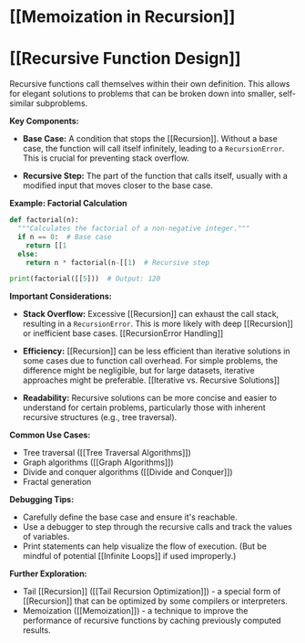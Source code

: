 # [[Memoization in Recursion]]
# [[Recursive Function Design]] 
Recursive functions call themselves within their own definition.  This allows for elegant solutions to problems that can be broken down into smaller, self-similar subproblems.

**Key Components:**

* **Base Case:**  A condition that stops the [[Recursion]].  Without a base case, the function will call itself infinitely, leading to a `RecursionError`.  This is crucial for preventing stack overflow.

* **Recursive Step:** The part of the function that calls itself, usually with a modified input that moves closer to the base case.

**Example: Factorial Calculation**

```python
def factorial(n):
  """Calculates the factorial of a non-negative integer."""
  if n == 0:  # Base case
    return [[1
  else:
    return n * factorial(n-[[1)  # Recursive step

print(factorial([[5]))  # Output: 120
```

**Important Considerations:**

* **Stack Overflow:**  Excessive [[Recursion]] can exhaust the call stack, resulting in a `RecursionError`.  This is more likely with deep [[Recursion]] or inefficient base cases. [[RecursionError Handling]]

* **Efficiency:** [[Recursion]] can be less efficient than iterative solutions in some cases due to function call overhead.  For simple problems, the difference might be negligible, but for large datasets, iterative approaches might be preferable. [[Iterative vs. Recursive Solutions]]

* **Readability:** Recursive solutions can be more concise and easier to understand for certain problems, particularly those with inherent recursive structures (e.g., tree traversal).


**Common Use Cases:**

* Tree traversal ([[Tree Traversal Algorithms]])
* Graph algorithms ([[Graph Algorithms]])
* Divide and conquer algorithms ([[Divide and Conquer]])
* Fractal generation


**Debugging Tips:**

* Carefully define the base case and ensure it's reachable.
* Use a debugger to step through the recursive calls and track the values of variables.
* Print statements can help visualize the flow of execution.  (But be mindful of potential [[Infinite Loops]] if used improperly.)


**Further Exploration:**

* Tail [[Recursion]] ([[Tail Recursion Optimization]]) - a special form of [[Recursion]] that can be optimized by some compilers or interpreters.
* Memoization ([[Memoization]]) - a technique to improve the performance of recursive functions by caching previously computed results.

